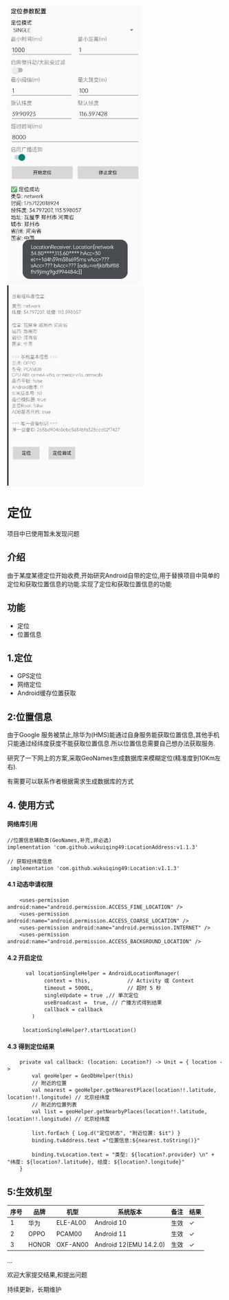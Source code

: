 
![效果图](picture/img.png)
![效果图2](picture/img_1.png)

# 定位

项目中已使用暂未发现问题

## 介绍
由于某度某德定位开始收费,开始研究Android自带的定位,用于替换项目中简单的定位和获取位置信息的功能.实现了定位和获取位置信息的功能


## 功能
- 定位
- 位置信息

## 1.定位

- GPS定位
- 网络定位
- Android缓存位置获取

## 2:位置信息
由于Google 服务被禁止,除华为(HMS)能通过自身服务能获取位置信息,其他手机只能通过经纬度获度不能获取位置信息.所以位置信息需要自己想办法获取服务.

研究了一下网上的方案,采取GeoNames生成数据库来模糊定位(精准度到10Km左右).

有需要可以联系作者根据需求生成数据库的方式


## 4. 使用方式

#### 网络库引用

```
//位置信息辅助类(GeoNames,补充,非必选)
implementation 'com.github.wukuiqing49:LocationAddress:v1.1.3'

// 获取经纬度信息
 implementation 'com.github.wukuiqing49:Location:v1.1.3'
```
#### 4.1 动态申请权限

```
    <uses-permission android:name="android.permission.ACCESS_FINE_LOCATION" />
    <uses-permission android:name="android.permission.ACCESS_COARSE_LOCATION" />
    <uses-permission android:name="android.permission.INTERNET" />
    <uses-permission android:name="android.permission.ACCESS_BACKGROUND_LOCATION" />
```

#### 4.2 开启定位


```
      val locationSingleHelper = AndroidLocationManager(
            context = this,            // Activity 或 Context
            timeout = 5000L,           // 超时 5 秒
            singleUpdate = true ,// 单次定位
            useBroadcast =  true, // 广播方式得到结果
            callback = callback
        )

     locationSingleHelper?.startLocation()
```


#### 4.3 得到定位结果


```
    private val callback: (location: Location?) -> Unit = { location ->
        val geoHelper = GeoDbHelper(this)
        // 附近的位置
        val nearest = geoHelper.getNearestPlace(location!!.latitude, location!!.longitude) // 北京经纬度
        // 附近的位置列表
        val list = geoHelper.getNearbyPlaces(location!!.latitude, location!!.longitude) // 北京经纬度

        list.forEach { Log.d("定位状态", "附近位置: $it") }
        binding.tvAddress.text ="位置信息:${nearest.toString()}"

        binding.tvLocation.text = "类型: ${location?.provider} \n" + "纬度: ${location?.latitude}, 经度: ${location?.longitude}"
    }

```



## 5:生效机型
| 序号 | 品牌    | 机型       | 系统版本                             | 备注 | 结果 |
|----|-------|----------|----------------------------------|----|----|
| 1  | 华为    | ELE-AL00 | Android 10                       | 生效 | ✓  |
| 2  | OPPO  | PCAM00   | Android 11                       | 生效 | ✓  |
| 3  | HONOR | OXF-AN00 | Android 12(EMU 14.2.0) | 生效 | ✓  |

...





欢迎大家提交结果,和提出问题

持续更新，长期维护

